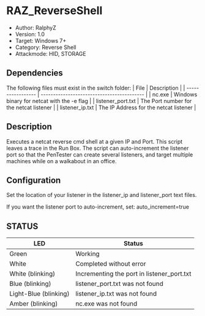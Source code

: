 # RAZ_ReverseShell
* Author: RalphyZ 
* Version: 1.0
* Target: Windows 7+
* Category: Reverse Shell
* Attackmode: HID, STORAGE

## Dependencies
The following files must exist in the switch folder:
| File              | Description                                |
| ----------------- | ------------------------------------------ |
| nc.exe            | Windows binary for netcat with the -e flag |
| listener_port.txt | The Port number for the netcat listener    |
| listener_ip.txt   | The IP Address for the netcat listener     |
 
## Description
Executes a netcat reverse cmd shell at a given IP and Port.  This script leaves a trace in the Run Box.  The script can auto-increment the listener port so that the PenTester can create several listeners, and target multiple machines while on a walkabout in an office.  

## Configuration
Set the location of your listener in the listener_ip and listener_port text files.  

If you want the listener port to auto-increment, set:
auto_increment=true

## STATUS
| LED                   | Status                                     |
| --------------------- | ------------------------------------------ |
| Green                 | Working                                    | 
| White                 | Completed without error                    | 
| White (blinking)      | Incrementing the port in listener_port.txt | 
| Blue (blinking)       | listener_port.txt was not found            | 
| Light-Blue (blinking) | listener_ip.txt was not found              | 
| Amber (blinking)      | nc.exe was not found                       |